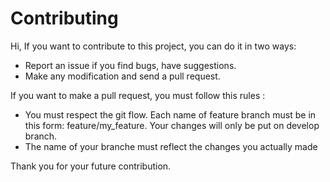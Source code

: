 # Contributing

Hi, If you want to contribute to this project, you can do it in two ways:

- Report an issue if you find bugs, have suggestions.
- Make any modification and send a pull request.

If you want to make a pull request, you must follow this rules :
- You must respect the git flow. Each name of feature branch must be in this form: feature/my_feature. Your changes will only be put on develop branch.
- The name of your branche must reflect the changes you actually made

Thank you for your future contribution.
